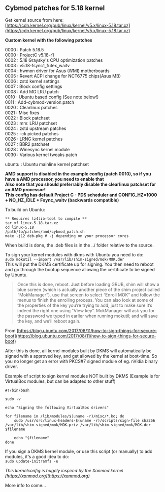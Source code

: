## Cybmod patches for 5.18 kernel  

Get kernel source from here: [https://cdn.kernel.org/pub/linux/kernel/v5.x/linux-5.18.tar.xz](https://cdn.kernel.org/pub/linux/kernel/v5.x/linux-5.18.tar.xz)  

**Custom kernel with the following patches**  

0000 : Patch 5.18.5  
0000 : ProjectC v5.18-r1  
0002 : 5.18 Graysky's CPU optimization patches  
0003 : v5.18-fsync1_futex_waitv  
0004 : hwmon driver for Asus (WMI) motherboards  
0005 : Revert ACPI change for NCT6775 chips(Asus MB)  
0006 : zstd kernel settings  
0007 : Block config settings  
0008 : Add MG LRU patch  
0010 : Ubuntu based config (See note below!)  
0011 : Add-cybmod-version.patch  
0020 : Clearlinux patches  
0021 : Misc fixes  
0022 : Block patchset  
0023 : mm: LRU patchset  
0024 : zstd upstream patches  
0025 : -ck picked patches  
0026 : LRNG kernel patches  
0027 : BBR2 patchset  
0028 : Winesync kernel module  
0030 : Various kernel tweaks patch  

ubuntu : Ubuntu mainline kernel patchset  

**AMD support is disabled in the example config (patch 0010), so if you have a AMD processor, you need to enable that**  
**Also note that you should preferrably disable the clearlinux patchset for an AMD processor!**  
**This config has default Project C - PDS scheduler and CONFIG_HZ=1000 + NO_HZ_IDLE + Fsync_waitv (backwards compatible)**  

To build on Ubuntu:  
```
** Requires lz4lib-tool to compile **
tar xf linux-5.18.tar.xz    
cd linux-5.18  
/path/to/patches/and/cybmod_patch.sh  
make -j12 deb-pkg # -j depending on your processor cores  
```
When build is done, the .deb files is in the ../ folder relative to the source.  

To sign your kernel modules with dkms with Ubuntu you need to do:  
`sudo mokutil --import /var/lib/shim-signed/mok/MOK.der`  
This will put the DKMS certificate up for signing. You then need to reboot and go through the bootup sequence allowing the certificate to be signed by Ubuntu.  

>Once this is done, reboot. Just before loading GRUB, shim will show a blue screen (which is actually another piece of the shim project called “MokManager”). use that screen to select “Enroll MOK” and follow the menus to finish the enrolling process. You can also look at some of the properties of the key you’re trying to add, just to make sure it’s indeed the right one using “View key”. MokManager will ask you for the password we typed in earlier when running mokutil; and will save the key, and we’ll reboot again.  

From [https://blog.ubuntu.com/2017/08/11/how-to-sign-things-for-secure-boot](https://blog.ubuntu.com/2017/08/11/how-to-sign-things-for-secure-boot)  

After this is done, all kernel modules built by DKMS will automatically be signed with a approved key, and get allowed by the kernel at boot-time. So you no longer get an error with PKCS#7 signed module of eg. nVidia binary driver.  

Example of script to sign kernel modules NOT built by DKMS (Example is for VirtualBox modules, but can be adapted to other stuff)  
```
#!/bin/bash

sudo -v

echo "Signing the following VirtualBox drivers"

for filename in /lib/modules/$(uname -r)/misc/*.ko; do
	sudo /usr/src/linux-headers-$(uname -r)/scripts/sign-file sha256 /var/lib/shim-signed/mok/MOK.priv /var/lib/shim-signed/mok/MOK.der $filename

	echo "$filename"
done
```
If you sign a DKMS kernel module, or use this script (or manually) to add modules, it's a good idea to do:  
`sudo update-initramfs -u`  

_This kernelconfig is hugely inspired by the Xanmod kernel [https://xanmod.org](https://xanmod.org)_  

More info to come...  
